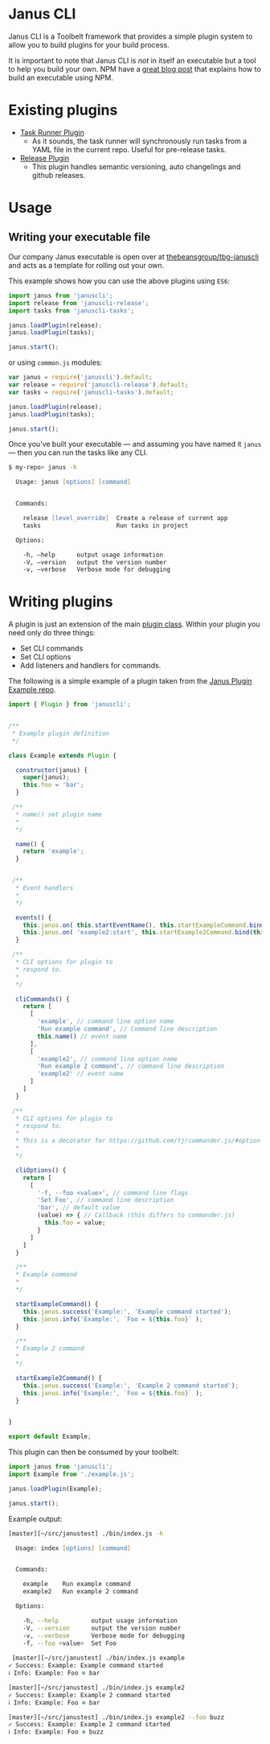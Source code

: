 # Janus CLI

Janus CLI is a Toolbelt framework that provides a simple plugin system to allow you to build plugins for your build process. 

It is important to note that Janus CLI is *not* in itself an executable but a tool to help you build your own. NPM have a [great blog post](http://blog.npmjs.org/post/118810260230/building-a-simple-command-line-tool-with-npm) that explains how to build an executable using NPM.

# Existing plugins

* [Task Runner Plugin](https://github.com/thebeansgroup/januscli-tasks)
  * As it sounds, the task runner will synchronously run tasks from a YAML file in the current repo. Useful for pre-release tasks.
* [Release Plugin](https://github.com/thebeansgroup/januscli-release)
  * This plugin handles semantic versioning, auto changelings and github releases.

# Usage

## Writing your executable file 

Our company Janus executable is open over at [thebeansgroup/tbg-januscli](https://github.com/thebeansgroup/tbg-januscli) and acts as a template for rolling out your own.

This example shows how you can use the above plugins using `ES6`:

```javascript
import janus from 'januscli';
import release from 'januscli-release';
import tasks from 'januscli-tasks';

janus.loadPlugin(release);
janus.loadPlugin(tasks);

janus.start();
```

or using `common.js` modules:

```javascript
var janus = require('januscli').default;
var release = require('januscli-release').default;
var tasks = require('januscli-tasks').default;

janus.loadPlugin(release);
janus.loadPlugin(tasks);

janus.start();
```

Once you’ve built your executable — and assuming you have named it `janus` — then you can run the tasks like any CLI. 

```zsh
$ my-repo> janus -h

  Usage: janus [options] [command]


  Commands:

    release [level_override]  Create a release of current app
    tasks                     Run tasks in project

  Options:

    -h, —help      output usage information
    -V, —version   output the version number
    -v, —verbose   Verbose mode for debugging

```

# Writing plugins

A plugin is just an extension of the main [plugin class](https://github.com/thebeansgroup/januscli/blob/master/lib/plugin.js). Within your plugin you need only do three things:
* Set CLI commands
* Set CLI options
* Add listeners and handlers for commands.

The following is a simple example of a plugin taken from the [Janus Plugin Example repo](https://github.com/thebeansgroup/januscli-plugin-example).

```javascript
import { Plugin } from 'januscli';


/**
 * Example plugin definition
 */

class Example extends Plugin {

  constructor(janus) {
    super(janus);
    this.foo = 'bar';
  }

 /**
  * name() set plugin name
  *
  */

  name() {
    return 'example';
  }


 /**
  * Event handlers
  *
  */

  events() {
    this.janus.on( this.startEventName(), this.startExampleCommand.bind(this) )
    this.janus.on( 'example2:start', this.startExample2Command.bind(this) )
  }

 /**
  * CLI options for plugin to
  * respond to.
  *
  */

  cliCommands() {
    return [
      [
        'example', // command line option name
        'Run example command', // Command line description
        this.name() // event name
      ],
      [
        'example2', // command line option name
        'Run example 2 command', // command line description
        'example2' // event name
      ]
    ]
  }

 /**
  * CLI options for plugin to
  * respond to.
  *
  * This is a decorator for https://github.com/tj/commander.js/#option-parsing
  * 
  */

  cliOptions() {
    return [
      [
        '-f, --foo <value>', // command line flags
        'Set Foo', // command line description
        'bar', // default value
        (value) => { // Callback (this differs to commander.js)
          this.foo = value;
        }
      ]
    ]
  }

  /**
  * Example command
  *
  */

  startExampleCommand() {
    this.janus.success('Example:', 'Example command started');
    this.janus.info('Example:', `Foo = ${this.foo}` );
  }

  /**
  * Example 2 command
  *
  */

  startExample2Command() {
    this.janus.success('Example:', 'Example 2 command started');
    this.janus.info('Example:', `Foo = ${this.foo}` );
  }


}

export default Example;
```

This plugin can then be consumed by your toolbelt:

```javascript
import janus from 'januscli';
import Example from './example.js';

janus.loadPlugin(Example);

janus.start();
```

Example output:

```zsh
[master][~/src/janustest] ./bin/index.js -h

  Usage: index [options] [command]


  Commands:

    example    Run example command
    example2   Run example 2 command

  Options:

    -h, --help         output usage information
    -V, --version      output the version number
    -v, --verbose      Verbose mode for debugging
    -f, --foo <value>  Set Foo
    
 [master][~/src/janustest] ./bin/index.js example
✓ Success: Example: Example command started
ℹ Info: Example: Foo = bar

[master][~/src/janustest] ./bin/index.js example2
✓ Success: Example: Example 2 command started
ℹ Info: Example: Foo = bar

[master][~/src/janustest] ./bin/index.js example2 --foo buzz
✓ Success: Example: Example 2 command started
ℹ Info: Example: Foo = buzz
```

